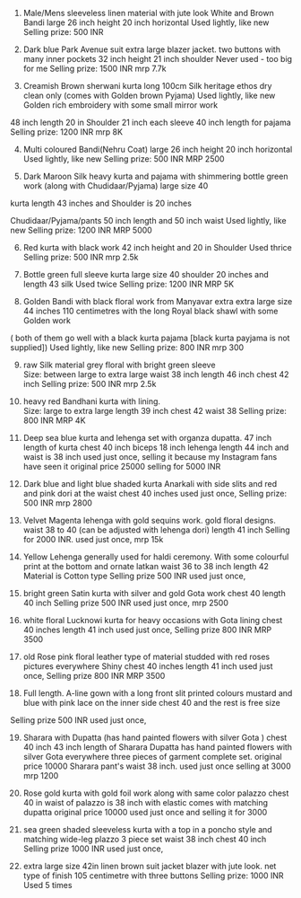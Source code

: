 1.  Male/Mens sleeveless linen material with jute look White and Brown Bandi large
 26 inch height
 20 inch horizontal
Used lightly, like new
Selling prize: 500 INR

2. Dark blue Park Avenue suit extra large blazer jacket. 
two buttons with many inner pockets
 32 inch height
21 inch shoulder
Never used - too big for me
Selling prize: 1500 INR
mrp 7.7k

3.  Creamish Brown sherwani kurta long 100cm Silk heritage ethos 
dry clean only (comes with Golden brown Pyjama)
Used lightly, like new
Golden rich embroidery with some small mirror work

 48 inch length
20 in Shoulder
21 inch  each sleeve
40 inch length for pajama
Selling prize: 1200 INR
mrp 8K

4. Multi coloured Bandi(Nehru Coat) large
26 inch height
 20 inch horizontal
Used lightly, like new
Selling prize: 500 INR
MRP 2500

5.  Dark Maroon Silk heavy kurta and pajama with shimmering bottle green work (along with Chudidaar/Pyjama)
 large size 40

kurta length 43 inches and Shoulder is 20 inches

 Chudidaar/Pyjama/pants 50 inch length
 and 50 inch waist 
Used lightly, like new
Selling prize: 1200 INR
MRP 5000

6. Red kurta with black work 
42 inch height and 20 in Shoulder
Used thrice
Selling prize: 500 INR
mrp 2.5k

7. Bottle green full sleeve  kurta  large size 40
shoulder 20 inches and length 43
 silk
Used twice
Selling prize: 1200 INR
MRP 5K

8.  Golden Bandi with black floral work from Manyavar extra extra large size 44  inches 110 centimetres with the long Royal black shawl with some Golden work 

( both of them go well with a black kurta pajama [black kurta payjama is not supplied])
Used lightly, like new
Selling prize: 800 INR
mrp 300

9. raw Silk material grey floral with bright green sleeve  
Size: between large to extra large
 waist 38 inch
 length 46 inch
 chest 42 inch
Selling prize: 500 INR
mrp 2.5k

10.  heavy red Bandhani kurta with lining.         
Size: large to extra large
length 39 inch chest 42 waist 38
Selling prize: 800 INR
MRP 4K

11. Deep sea blue kurta and lehenga set with organza dupatta. 
47 inch length of kurta
 chest 40 inch
 biceps 18 inch
lehenga length 44 inch and waist is 38 inch
used just once, 
selling it because my Instagram fans have seen it
original price 25000
selling for 5000 INR 


12. Dark blue and light blue shaded kurta Anarkali  with side slits and red and pink dori at the waist
 chest 40 inches
used just once, 
Selling prize: 500 INR
mrp 2800

13. Velvet Magenta lehenga with gold  sequins work. gold floral designs.
 waist 38 to 40 (can be adjusted with lehenga dori)
 length 41 inch
Selling for 2000 INR.
used just once, 
mrp 15k

14. Yellow Lehenga generally used for haldi ceremony. With some colourful print at the bottom and ornate latkan
waist 36 to 38 inch length 42
Material is Cotton type
Selling prize 500 INR
used just once, 

15. bright green Satin kurta with silver and gold Gota work 
 chest 40 length 40 inch
Selling prize 500 INR
used just once, 
mrp 2500

16. white floral Lucknowi kurta for heavy occasions with Gota lining
 chest 40 inches length 41 inch
used just once, 
Selling prize 800 INR
MRP 3500

17. old Rose pink floral leather type of material studded with red roses pictures everywhere Shiny
 chest 40 inches length 41 inch
used just once, 
Selling prize 800 INR
MRP 3500

18. Full length. A-line gown with a long front slit printed colours mustard and blue with pink lace on the inner side
chest 40 and the rest is free size

Selling prize 500 INR
used just once, 

19. Sharara with Dupatta (has hand painted flowers with silver Gota )
 chest 40 inch
43 inch length of Sharara 
Dupatta has hand painted flowers with silver Gota everywhere
 three pieces of garment  complete set.
original price 10000 
Sharara pant's waist 38 inch. 
 used just once
selling at 3000
mrp 1200

20. Rose gold kurta with gold  foil work 
along with same color palazzo
 chest 40 in
 waist of palazzo is 38 inch  with elastic
 comes with matching dupatta 
original price 10000 used just once and selling it for 3000

21. sea green shaded sleeveless kurta with a top in a poncho style and matching wide-leg plazzo 
3 piece set
waist 38 inch chest 40 inch
Selling prize 1000 INR
used just once, 

22. extra large size 42in
linen brown suit  jacket blazer with jute look.  net type of finish
 105 centimetre  with three buttons
Selling prize: 1000 INR
Used 5 times
